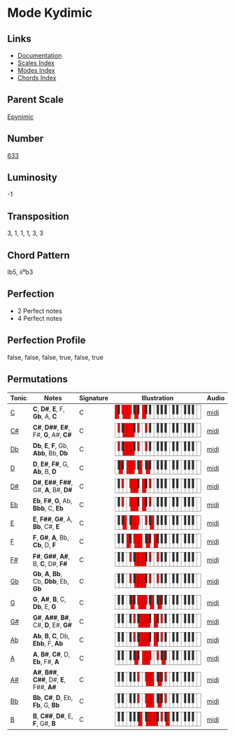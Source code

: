 # Mode Kydimic

## Links

- [Documentation](README.md)
- [Scales Index](Scales.md)
- [Modes Index](Modes.md)
- [Chords Index](Chords.md)

## Parent Scale

[Epynimic](ScaleEpynimic.md)

## Number

[633](https://ianring.com/musictheory/scales/633)

## Luminosity

-1

## Transposition

3, 1, 1, 1, 3, 3

## Chord Pattern

Ib5, ii⁰b3

## Perfection

- 2 Perfect notes
- 4 Perfect notes

## Perfection Profile

false, false, false, true, false, true

## Permutations

| Tonic | Notes | Signature | Illustration | Audio |
|-------|-------|-----------|--------------|-------|
| [C](ModeCNaturalKydimic.md) | **C**, **D#**, **E**, F, **Gb**, A, **C** | C | ![CNaturalKydimic](ModeCNaturalKydimic.png) | [midi](https://github.com/edipermadi/music/blob/main/docs/ModeCNaturalKydimic.mid?raw=true) |
| [C#](ModeCSharpKydimic.md) | **C#**, **D##**, **E#**, F#, **G**, A#, **C#** | C | ![CSharpKydimic](ModeCSharpKydimic.png) | [midi](https://github.com/edipermadi/music/blob/main/docs/ModeCSharpKydimic.mid?raw=true) |
| [Db](ModeDFlatKydimic.md) | **Db**, **E**, **F**, Gb, **Abb**, Bb, **Db** | C | ![DFlatKydimic](ModeDFlatKydimic.png) | [midi](https://github.com/edipermadi/music/blob/main/docs/ModeDFlatKydimic.mid?raw=true) |
| [D](ModeDNaturalKydimic.md) | **D**, **E#**, **F#**, G, **Ab**, B, **D** | C | ![DNaturalKydimic](ModeDNaturalKydimic.png) | [midi](https://github.com/edipermadi/music/blob/main/docs/ModeDNaturalKydimic.mid?raw=true) |
| [D#](ModeDSharpKydimic.md) | **D#**, **E##**, **F##**, G#, **A**, B#, **D#** | C | ![DSharpKydimic](ModeDSharpKydimic.png) | [midi](https://github.com/edipermadi/music/blob/main/docs/ModeDSharpKydimic.mid?raw=true) |
| [Eb](ModeEFlatKydimic.md) | **Eb**, **F#**, **G**, Ab, **Bbb**, C, **Eb** | C | ![EFlatKydimic](ModeEFlatKydimic.png) | [midi](https://github.com/edipermadi/music/blob/main/docs/ModeEFlatKydimic.mid?raw=true) |
| [E](ModeENaturalKydimic.md) | **E**, **F##**, **G#**, A, **Bb**, C#, **E** | C | ![ENaturalKydimic](ModeENaturalKydimic.png) | [midi](https://github.com/edipermadi/music/blob/main/docs/ModeENaturalKydimic.mid?raw=true) |
| [F](ModeFNaturalKydimic.md) | **F**, **G#**, **A**, Bb, **Cb**, D, **F** | C | ![FNaturalKydimic](ModeFNaturalKydimic.png) | [midi](https://github.com/edipermadi/music/blob/main/docs/ModeFNaturalKydimic.mid?raw=true) |
| [F#](ModeFSharpKydimic.md) | **F#**, **G##**, **A#**, B, **C**, D#, **F#** | C | ![FSharpKydimic](ModeFSharpKydimic.png) | [midi](https://github.com/edipermadi/music/blob/main/docs/ModeFSharpKydimic.mid?raw=true) |
| [Gb](ModeGFlatKydimic.md) | **Gb**, **A**, **Bb**, Cb, **Dbb**, Eb, **Gb** | C | ![GFlatKydimic](ModeGFlatKydimic.png) | [midi](https://github.com/edipermadi/music/blob/main/docs/ModeGFlatKydimic.mid?raw=true) |
| [G](ModeGNaturalKydimic.md) | **G**, **A#**, **B**, C, **Db**, E, **G** | C | ![GNaturalKydimic](ModeGNaturalKydimic.png) | [midi](https://github.com/edipermadi/music/blob/main/docs/ModeGNaturalKydimic.mid?raw=true) |
| [G#](ModeGSharpKydimic.md) | **G#**, **A##**, **B#**, C#, **D**, E#, **G#** | C | ![GSharpKydimic](ModeGSharpKydimic.png) | [midi](https://github.com/edipermadi/music/blob/main/docs/ModeGSharpKydimic.mid?raw=true) |
| [Ab](ModeAFlatKydimic.md) | **Ab**, **B**, **C**, Db, **Ebb**, F, **Ab** | C | ![AFlatKydimic](ModeAFlatKydimic.png) | [midi](https://github.com/edipermadi/music/blob/main/docs/ModeAFlatKydimic.mid?raw=true) |
| [A](ModeANaturalKydimic.md) | **A**, **B#**, **C#**, D, **Eb**, F#, **A** | C | ![ANaturalKydimic](ModeANaturalKydimic.png) | [midi](https://github.com/edipermadi/music/blob/main/docs/ModeANaturalKydimic.mid?raw=true) |
| [A#](ModeASharpKydimic.md) | **A#**, **B##**, **C##**, D#, **E**, F##, **A#** | C | ![ASharpKydimic](ModeASharpKydimic.png) | [midi](https://github.com/edipermadi/music/blob/main/docs/ModeASharpKydimic.mid?raw=true) |
| [Bb](ModeBFlatKydimic.md) | **Bb**, **C#**, **D**, Eb, **Fb**, G, **Bb** | C | ![BFlatKydimic](ModeBFlatKydimic.png) | [midi](https://github.com/edipermadi/music/blob/main/docs/ModeBFlatKydimic.mid?raw=true) |
| [B](ModeBNaturalKydimic.md) | **B**, **C##**, **D#**, E, **F**, G#, **B** | C | ![BNaturalKydimic](ModeBNaturalKydimic.png) | [midi](https://github.com/edipermadi/music/blob/main/docs/ModeBNaturalKydimic.mid?raw=true) |
